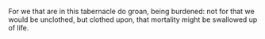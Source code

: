 For we that are in this tabernacle do groan, being burdened: not for that we would be unclothed, but clothed upon, that mortality might be swallowed up of life.
